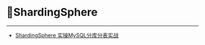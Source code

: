 # 🍁ShardingSphere
---

- [ShardingSphere 实操MySQL分库分表实战](https://segmentfault.com/a/1190000038241298)